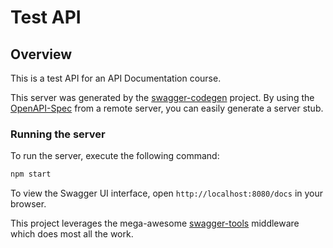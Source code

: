 # Test API

## Overview

This is a test API for an API Documentation course.

This server was generated by the [swagger-codegen](https://github.com/swagger-api/swagger-codegen) project.  By using the [OpenAPI-Spec](https://github.com/OAI/OpenAPI-Specification) from a remote server, you can easily generate a server stub.

### Running the server

To run the server, execute the following command:

```bash
npm start
```

To view the Swagger UI interface, open `http://localhost:8080/docs` in your browser.

This project leverages the mega-awesome [swagger-tools](https://github.com/apigee-127/swagger-tools) middleware which does most all the work.

